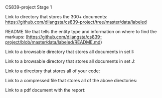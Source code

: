 CS839-project Stage 1

Link to directory that stores the 300+ documents:
https://github.com/dliangsta/cs839-project/tree/master/data/labeled

README file that tells the entity type and information on where to find the markups:
(https://github.com/dliangsta/cs839-project/blob/master/data/labeled/README.md)

Link to a browsable directory that stores all documents in set I:

Link to a browsable directory that stores all documents in set J:

Link to a directory that stores all of your code:

Link to a compressed file that stores all of the above directories:

Link to a pdf document with the report:
